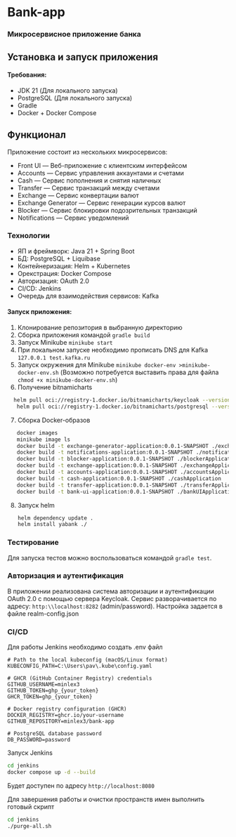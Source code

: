 # Bank-app

### Микросервисное приложение банка

## Установка и запуск приложения

#### Требования:

- JDK 21 (Для локального запуска)
- PostgreSQL (Для локального запуска)
- Gradle
- Docker + Docker Compose

## Функционал

Приложение состоит из нескольких микросервисов:

- Front UI — Веб-приложение с клиентским интерфейсом
- Accounts — Сервис управления аккаунтами и счетами
- Cash — Сервис пополнения и снятия наличных
- Transfer — Сервис транзакций между счетами
- Exchange — Сервис конвертации валют
- Exchange Generator — Сервис генерации курсов валют
- Blocker — Сервис блокировки подозрительных транзакций
- Notifications — Сервис уведомлений

### Технологии

- ЯП и фреймворк: Java 21 + Spring Boot
- БД: PostgreSQL + Liquibase
- Контейнеризация: Helm + Kubernetes
- Орекстрация: Docker Compose
- Авторизация: OAuth 2.0
- CI/CD: Jenkins
- Очередь для взаимодействия сервисов: Kafka

#### Запуск приложения:

1. Клонирование репозитория в выбранную директорию
2. Сборка приложения командой `gradle build`
3. Запуск Minikube `minikube start`
4. При локальном запуске необходимо прописать DNS для Kafka `127.0.0.1 test.kafka.ru`
5. Запуск окружения для Minikube `minikube docker-env >minikube-docker-env.sh`
   (Возможно потребуется выставить права для файла `chmod +x minikube-docker-env.sh`)
6. Получение bitnamicharts

```bash
  helm pull oci://registry-1.docker.io/bitnamicharts/keycloak --version 24.7.3
   helm pull oci://registry-1.docker.io/bitnamicharts/postgresql --version 14.2.3
   ```

7. Сборка Docker-образов

```bash 
   docker images
   minikube image ls   
   docker build -t exchange-generator-application:0.0.1-SNAPSHOT ./exchangeGeneratorApplication
   docker build -t notifications-application:0.0.1-SNAPSHOT ./notificationsApplication
   docker build -t blocker-application:0.0.1-SNAPSHOT ./blockerApplication
   docker build -t exchange-application:0.0.1-SNAPSHOT ./exchangeApplication
   docker build -t accounts-application:0.0.1-SNAPSHOT ./accountsApplication
   docker build -t cash-application:0.0.1-SNAPSHOT ./cashApplication   
   docker build -t transfer-application:0.0.1-SNAPSHOT ./transferApplication
   docker build -t bank-ui-application:0.0.1-SNAPSHOT ./bankUIApplication
```

8. Запуск helm
   ```bash
   helm dependency update .
   helm install yabank ./
   ```

### Тестирование

Для запуска тестов можно воспользоваться командой `gradle test`.

### Авторизация и аутентификация

В приложении реализована система авторизации и аутентификации OAuth 2.0 с помощью сервера
Keycloak. Сервис разворачивается по адресу: `http:\\localhost:8282` (admin/password).
Настройка задается в файле realm-config.json

### CI/CD
Для работы Jenkins необходимо создать .env файл

```env
# Path to the local kubeconfig (macOS/Linux format)
KUBECONFIG_PATH=C:\Users\pav\.kube\config.yaml

# GHCR (GitHub Container Registry) credentials
GITHUB_USERNAME=minlex3
GITHUB_TOKEN=ghp_{your_token}
GHCR_TOKEN=ghp_{your_token}

# Docker registry configuration (GHCR)
DOCKER_REGISTRY=ghcr.io/your-username
GITHUB_REPOSITORY=minlex3/bank-app

# PostgreSQL database password
DB_PASSWORD=password
```

Запуск Jenkins
```bash
cd jenkins
docker compose up -d --build
```
Будет доступен по адресу `http://localhost:8080`

Для завершения работы и очистки пространств имен выполнить готовый скрипт
```bash
cd jenkins
./purge-all.sh
```
